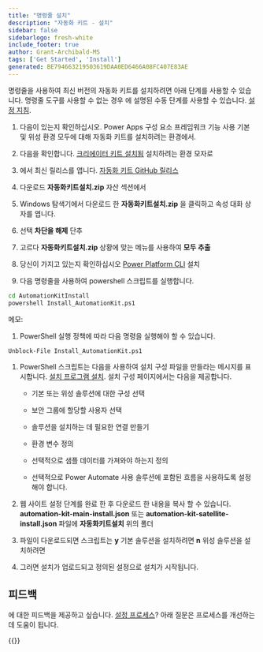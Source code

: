 ```yaml
---
title: "명령줄 설치"
description: "자동화 키트 - 설치"
sidebar: false
sidebarlogo: fresh-white
include_footer: true
author: Grant-Archibald-MS
tags: ['Get Started', 'Install']
generated: BE794663219503619DAA0ED6466A08FC407E83AE
---
```


명령줄을 사용하여 최신 버전의 자동화 키트를 설치하려면 아래 단계를 사용할 수 있습니다. 명령줄 도구를 사용할 수 없는 경우 에 설명된 수동 단계를 사용할 수 있습니다. [설정 지침](https://learn.microsoft.com/power-automate/guidance/automation-kit/setup/prerequisites).

1. 다음이 있는지 확인하십시오. <a ref='https://learn.microsoft.com/en-us/power-apps/developer/component-framework/component-framework-for-canvas-apps#enable-the-power-apps-component-framework-feature' target="_blank">Power Apps 구성 요소 프레임워크 기능 사용</a> 기본 및 위성 환경 모두에 대해 자동화 키트를 설치하려는 환경에서.

1. 다음을 확인합니다. <a href="https://appsource.microsoft.com/en-us/product/dynamics-365/microsoftpowercatarch.creatorkit1?tab=Reviews" target="_blank">크리에이터 키트 설치됨</a> 설치하려는 환경 모자로

1. 에서 최신 릴리스를 엽니다. <a href="https://github.com/microsoft/powercat-automation-kit/releases" target="_blank">자동화 키트 GitHub 릴리스</a>

1. 다운로드 **자동화키트설치.zip** 자산 섹션에서

1. Windows 탐색기에서 다운로드 한 **자동화키트설치.zip** 을 클릭하고 속성 대화 상자를 엽니다.

1. 선택 **차단을 해제** 단추

1. 고르다 **자동화키트설치.zip** 상황에 맞는 메뉴를 사용하여 **모두 추출**

1. 당신이 가지고 있는지 확인하십시오 <a href="https://learn.microsoft.com/en-us/power-platform/developer/cli/introduction" target="_blank">Power Platform CLI</a> 설치

1. 다음 명령줄을 사용하여 powershell 스크립트를 실행합니다.

```cmd
cd AutomationKitInstall
powershell Install_AutomationKit.ps1
```

메모:
1. PowerShell 실행 정책에 따라 다음 명령을 실행해야 할 수 있습니다.

```cmd
Unblock-File Install_AutomationKit.ps1
```

1. PowerShell 스크립트는 다음을 사용하여 설치 구성 파일을 만들라는 메시지를 표시합니다. [설치 프로그램 설치](/ko/get-started/setup). 설치 구성 페이지에서는 다음을 제공합니다.

    - 기본 또는 위성 솔루션에 대한 구성 선택
   
    - 보안 그룹에 할당할 사용자 선택
   
    - 솔루션을 설치하는 데 필요한 연결 만들기
    
    - 환경 변수 정의
    
    - 선택적으로 샘플 데이터를 가져와야 하는지 정의
    
    - 선택적으로 Power Automate 사용 솔루션에 포함된 흐름을 사용하도록 설정해야 합니다.

1. 웹 사이트 설정 단계를 완료 한 후 다운로드 한 내용을 복사 할 수 있습니다. **automation-kit-main-install.json** 또는 **automation-kit-satellite-install.json** 파일에 **자동화키트설치** 위의 폴더

1. 파일이 다운로드되면 스크립트는 **y** 기본 솔루션을 설치하려면 **n** 위성 솔루션을 설치하려면

1. 그러면 설치가 업로드되고 정의된 설정으로 설치가 시작됩니다.

## 피드백

에 대한 피드백을 제공하고 싶습니다. [설정 프로세스](/ko/get-started/setup)? 아래 질문은 프로세스를 개선하는 데 도움이 됩니다.

{{<questions name="/content/ko/get-started/setup-feedback.json" completed="피드백을 제공해 주셔서 감사합니다." showNavigationButtons="false" locale="ko">}}
